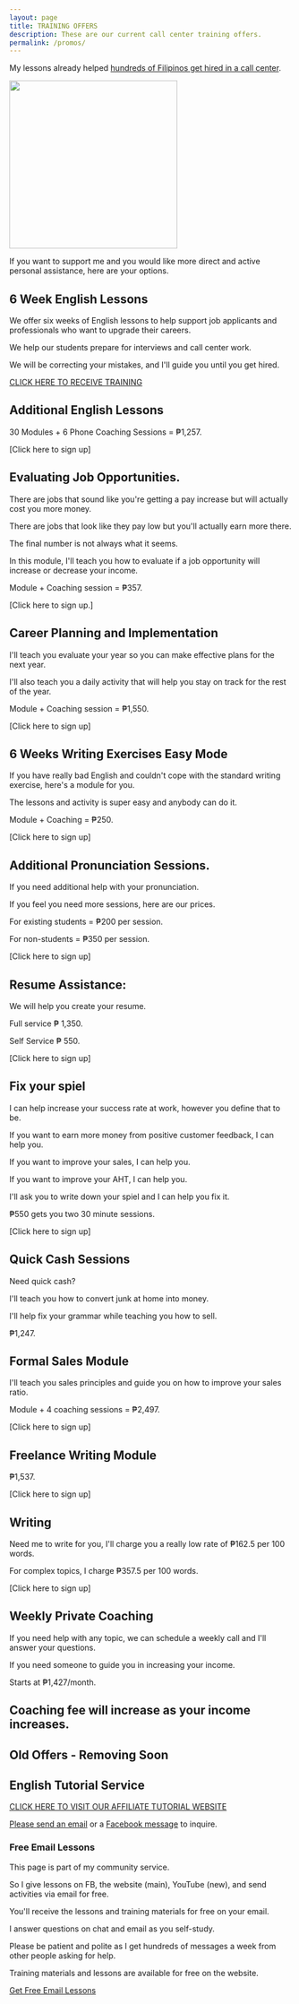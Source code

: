 ```yaml
---
layout: page
title: TRAINING OFFERS
description: These are our current call center training offers. 
permalink: /promos/
---
```

My lessons already helped [hundreds of Filipinos get hired in a call center](https://callcentertrainingtips.com/testimonials).

<img src="{{ site.url }}/images/2019-07-Kevin-Gray.jpg" width="300">

If you want to support me and you would like more direct and active personal assistance, here are your options.

## 6 Week English Lessons

We offer six weeks of English lessons to help support job applicants and professionals who want to upgrade their careers.

We help our students prepare for interviews and call center work.

We will be correcting your mistakes, and I'll guide you until you get hired. 

<a href="https://callcentertrainingtips.com/6WEL250/" class="button focus">CLICK HERE TO RECEIVE TRAINING</a>

## Additional English Lessons

30 Modules + 6 Phone Coaching Sessions = ₱1,257.

[Click here to sign up]

## Evaluating Job Opportunities.

There are jobs that sound like you're getting a pay increase but will actually cost you more money.

There are jobs that look like they pay low but you'll actually earn more there.

The final number is not always what it seems.

In this module, I'll teach you how to evaluate if a job opportunity will increase or decrease your income.

Module + Coaching session = ₱357.

[Click here to sign up.]

## Career Planning and Implementation

I'll teach you evaluate your year so you can make effective plans for the next year.

I'll also teach you a daily activity that will help you stay on track for the rest of the year.

Module + Coaching session = ₱1,550.

[Click here to sign up]

## 6 Weeks Writing Exercises Easy Mode

If you have really bad English and couldn't cope with the standard writing exercise, here's a module for you.

The lessons and activity is super easy and anybody can do it.

Module + Coaching = ₱250.

[Click here to sign up]

## Additional Pronunciation Sessions.

If you need additional help with your pronunciation.

If you feel you need more sessions, here are our prices.

For existing students = ₱200 per session.

For non-students = ₱350 per session.

[Click here to sign up]

## Resume Assistance:

We will help you create your resume.

Full service ₱ 1,350.

Self Service ₱ 550.

[Click here to sign up]

## Fix your spiel

I can help increase your success rate at work, however you define that to be.

If you want to earn more money from positive customer feedback, I can help you.

If you want to improve your sales, I can help you.

If you want to improve your AHT, I can help you.

I'll ask you to write down your spiel and I can help you fix it.

₱550 gets you two 30 minute sessions.

[Click here to sign up]

## Quick Cash Sessions

Need quick cash?

I'll teach you how to convert junk at home into money.

I'll help fix your grammar while teaching you how to sell.

₱1,247.

## Formal Sales Module 

I'll teach you sales principles and guide you on how to improve your sales ratio.

Module + 4 coaching sessions = ₱2,497.

[Click here to sign up]

## Freelance Writing Module

₱1,537.

[Click here to sign up]

## Writing

Need me to write for you, I'll charge you a really low rate of ₱162.5 per 100 words.

For complex topics, I charge ₱357.5 per 100 words.

[Click here to sign up]

## Weekly Private Coaching

If you need help with any topic, we can schedule a weekly call and I'll answer your questions.

If you need someone to guide you in increasing your income.

Starts at ₱1,427/month.

Coaching fee will increase as your income increases.
---

## Old Offers - Removing Soon

## English Tutorial Service

[CLICK HERE TO VISIT OUR AFFILIATE TUTORIAL WEBSITE](https://philippinesprivateenglishtutors.com/)

[Please send an email](mailto:kevin@callcentertrainingtips.com) or a [Facebook message](https://www.facebook.com/callcentertrainingtips/) to inquire.

### Free Email Lessons

This page is part of my community service.

So I give lessons on FB, the website (main), YouTube (new), and send activities via email for free.

You'll receive the lessons and training materials for free on your email.

I answer questions on chat and email as you self-study.

Please be patient and polite as I get hundreds of messages a week from other people asking for help.

Training materials and lessons are available for free on the website.

<a href="https://tinyletter.com/cctt" class="button focus">Get Free Email Lessons</a>
